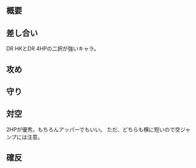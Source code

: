 ## 概要

## 差し合い

DR HKとDR 4HPの二択が強いキャラ。

## 攻め

## 守り

## 対空

2HPが優秀。もちろんアッパーでもいい。
ただ、どちらも横に短いので空ジャンプには注意。

## 確反

